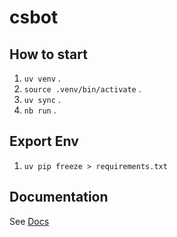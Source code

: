 # csbot

## How to start

1. `uv venv` .
2. `source .venv/bin/activate` .
3. `uv sync` .
4. `nb run` .

## Export Env
1. `uv pip freeze > requirements.txt`

## Documentation

See [Docs](https://nonebot.dev/)
